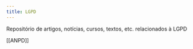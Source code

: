```yaml
---
title: LGPD
---
```


Repositório de artigos, notícias, cursos, textos, etc. relacionados à LGPD

[[ANPD]]
